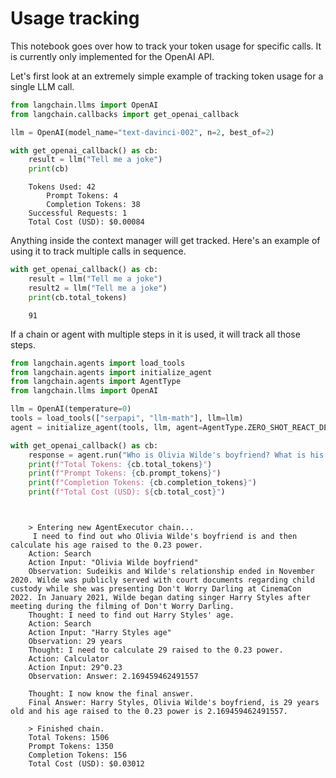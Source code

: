 # Usage tracking

This notebook goes over how to track your token usage for specific calls. It is currently only implemented for the OpenAI API.

Let's first look at an extremely simple example of tracking token usage for a single LLM call.

<!-- WARNING: THIS FILE WAS AUTOGENERATED! DO NOT EDIT! Instead, edit the notebook w/the location & name as this file. -->


```python
from langchain.llms import OpenAI
from langchain.callbacks import get_openai_callback
```


```python
llm = OpenAI(model_name="text-davinci-002", n=2, best_of=2)
```


```python
with get_openai_callback() as cb:
    result = llm("Tell me a joke")
    print(cb)
```

<CodeOutputBlock lang="python">

```
    Tokens Used: 42
    	Prompt Tokens: 4
    	Completion Tokens: 38
    Successful Requests: 1
    Total Cost (USD): $0.00084
```

</CodeOutputBlock>

Anything inside the context manager will get tracked. Here's an example of using it to track multiple calls in sequence.


```python
with get_openai_callback() as cb:
    result = llm("Tell me a joke")
    result2 = llm("Tell me a joke")
    print(cb.total_tokens)
```

<CodeOutputBlock lang="python">

```
    91
```

</CodeOutputBlock>

If a chain or agent with multiple steps in it is used, it will track all those steps.


```python
from langchain.agents import load_tools
from langchain.agents import initialize_agent
from langchain.agents import AgentType
from langchain.llms import OpenAI

llm = OpenAI(temperature=0)
tools = load_tools(["serpapi", "llm-math"], llm=llm)
agent = initialize_agent(tools, llm, agent=AgentType.ZERO_SHOT_REACT_DESCRIPTION, verbose=True)
```


```python
with get_openai_callback() as cb:
    response = agent.run("Who is Olivia Wilde's boyfriend? What is his current age raised to the 0.23 power?")
    print(f"Total Tokens: {cb.total_tokens}")
    print(f"Prompt Tokens: {cb.prompt_tokens}")
    print(f"Completion Tokens: {cb.completion_tokens}")
    print(f"Total Cost (USD): ${cb.total_cost}")
```

<CodeOutputBlock lang="python">

```
    
    
    > Entering new AgentExecutor chain...
     I need to find out who Olivia Wilde's boyfriend is and then calculate his age raised to the 0.23 power.
    Action: Search
    Action Input: "Olivia Wilde boyfriend"
    Observation: Sudeikis and Wilde's relationship ended in November 2020. Wilde was publicly served with court documents regarding child custody while she was presenting Don't Worry Darling at CinemaCon 2022. In January 2021, Wilde began dating singer Harry Styles after meeting during the filming of Don't Worry Darling.
    Thought: I need to find out Harry Styles' age.
    Action: Search
    Action Input: "Harry Styles age"
    Observation: 29 years
    Thought: I need to calculate 29 raised to the 0.23 power.
    Action: Calculator
    Action Input: 29^0.23
    Observation: Answer: 2.169459462491557
    
    Thought: I now know the final answer.
    Final Answer: Harry Styles, Olivia Wilde's boyfriend, is 29 years old and his age raised to the 0.23 power is 2.169459462491557.
    
    > Finished chain.
    Total Tokens: 1506
    Prompt Tokens: 1350
    Completion Tokens: 156
    Total Cost (USD): $0.03012
```

</CodeOutputBlock>
